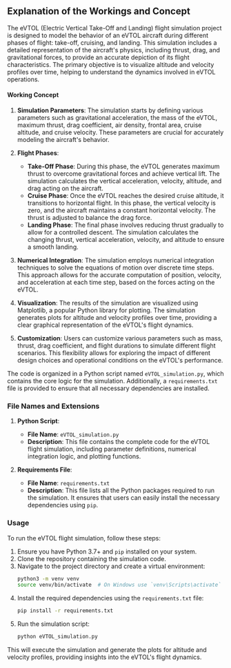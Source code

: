 


## Explanation of the Workings and Concept

The eVTOL (Electric Vertical Take-Off and Landing) flight simulation project is designed to model the behavior of an eVTOL aircraft during different phases of flight: take-off, cruising, and landing. This simulation includes a detailed representation of the aircraft's physics, including thrust, drag, and gravitational forces, to provide an accurate depiction of its flight characteristics. The primary objective is to visualize altitude and velocity profiles over time, helping to understand the dynamics involved in eVTOL operations.

#### Working Concept

1. **Simulation Parameters**: The simulation starts by defining various parameters such as gravitational acceleration, the mass of the eVTOL, maximum thrust, drag coefficient, air density, frontal area, cruise altitude, and cruise velocity. These parameters are crucial for accurately modeling the aircraft's behavior.

2. **Flight Phases**:
   - **Take-Off Phase**: During this phase, the eVTOL generates maximum thrust to overcome gravitational forces and achieve vertical lift. The simulation calculates the vertical acceleration, velocity, altitude, and drag acting on the aircraft.
   - **Cruise Phase**: Once the eVTOL reaches the desired cruise altitude, it transitions to horizontal flight. In this phase, the vertical velocity is zero, and the aircraft maintains a constant horizontal velocity. The thrust is adjusted to balance the drag force.
   - **Landing Phase**: The final phase involves reducing thrust gradually to allow for a controlled descent. The simulation calculates the changing thrust, vertical acceleration, velocity, and altitude to ensure a smooth landing.

3. **Numerical Integration**: The simulation employs numerical integration techniques to solve the equations of motion over discrete time steps. This approach allows for the accurate computation of position, velocity, and acceleration at each time step, based on the forces acting on the eVTOL.

4. **Visualization**: The results of the simulation are visualized using Matplotlib, a popular Python library for plotting. The simulation generates plots for altitude and velocity profiles over time, providing a clear graphical representation of the eVTOL's flight dynamics.

5. **Customization**: Users can customize various parameters such as mass, thrust, drag coefficient, and flight durations to simulate different flight scenarios. This flexibility allows for exploring the impact of different design choices and operational conditions on the eVTOL's performance.

The code is organized in a Python script named `eVTOL_simulation.py`, which contains the core logic for the simulation. Additionally, a `requirements.txt` file is provided to ensure that all necessary dependencies are installed.

### File Names and Extensions

1. **Python Script**: 
   - **File Name**: `eVTOL_simulation.py`
   - **Description**: This file contains the complete code for the eVTOL flight simulation, including parameter definitions, numerical integration logic, and plotting functions.

2. **Requirements File**: 
   - **File Name**: `requirements.txt`
   - **Description**: This file lists all the Python packages required to run the simulation. It ensures that users can easily install the necessary dependencies using `pip`.

### Usage

To run the eVTOL flight simulation, follow these steps:

1. Ensure you have Python 3.7+ and `pip` installed on your system.
2. Clone the repository containing the simulation code.
3. Navigate to the project directory and create a virtual environment:
   ```bash
   python3 -m venv venv
   source venv/bin/activate  # On Windows use `venv\Scripts\activate`
   ```
4. Install the required dependencies using the `requirements.txt` file:
   ```bash
   pip install -r requirements.txt
   ```
5. Run the simulation script:
   ```bash
   python eVTOL_simulation.py
   ```

This will execute the simulation and generate the plots for altitude and velocity profiles, providing insights into the eVTOL's flight dynamics.
